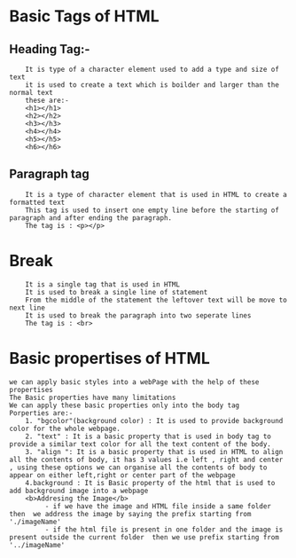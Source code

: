 # Basic Tags of HTML
## Heading Tag:-
        It is type of a character element used to add a type and size of text  
        it is used to create a text which is boilder and larger than the normal text  
        these are:-  
        <h1></h1>  
        <h2></h2>  
        <h3></h3>  
        <h4></h4>  
        <h5></h5>  
        <h6></h6>     
## Paragraph tag
        It is a type of character element that is used in HTML to create a formatted text   
        This tag is used to insert one empty line before the starting of paragraph and after ending the paragraph.    
        The tag is : <p></p>  
# Break
        It is a single tag that is used in HTML  
        It is used to break a single line of statement   
        From the middle of the statement the leftover text will be move to next line   
        It is used to break the paragraph into two seperate lines    
        The tag is : <br>  
# Basic propertises of HTML
    we can apply basic styles into a webPage with the help of these propertises    
    The Basic properties have many limitations    
    We can apply these basic properties only into the body tag  
    Porperties are:-  
        1. "bgcolor"(background color) : It is used to provide background color for the whole webpage.    
        2. "text" : It is a basic property that is used in body tag to provide a similar text color for all the text content of the body.    
        3. "align ": It is a basic property that is used in HTML to align all the contents of body, it has 3 values i.e left , right and center , using these options we can organise all the contents of body to appear on either left,right or center part of the webpage  
        4.background : It is Basic property of the html that is used to add background image into a webpage  
        <b>Addresing the Image</b>
             - if we have the image and HTML file inside a same folder then  we address the image by saying the prefix starting from './imageName'  
             - if the html file is present in one folder and the image is present outside the current folder  then we use prefix starting from '../imageName'